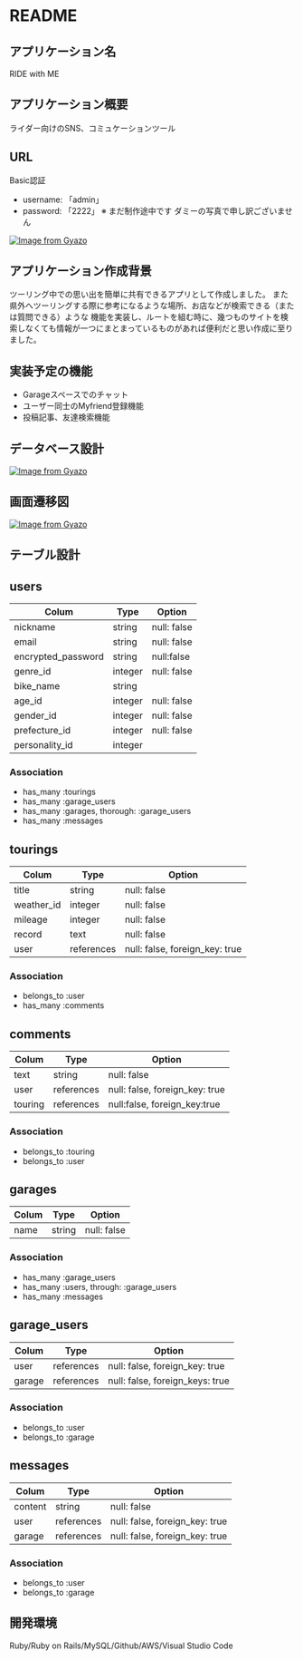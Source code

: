 # README

## アプリケーション名
RIDE with ME

## アプリケーション概要
ライダー向けのSNS、コミュケーションツール

## URL

Basic認証
* username: 「admin」
* password: 「2222」
※ まだ制作途中です
ダミーの写真で申し訳ございません

[![Image from Gyazo](https://i.gyazo.com/b564715e726cd11316143cc50a7b304d.gif)](https://gyazo.com/b564715e726cd11316143cc50a7b304d)

## アプリケーション作成背景
ツーリング中での思い出を簡単に共有できるアプリとして作成しました。
また県外へツーリングする際に参考になるような場所、お店などが検索できる（または質問できる）ような
機能を実装し、ルートを組む時に、幾つものサイトを検索しなくても情報が一つにまとまっているものがあれば便利だと思い作成に至りました。

## 実装予定の機能
* Garageスペースでのチャット
* ユーザー同士のMyfriend登録機能
* 投稿記事、友達検索機能

## データベース設計
[![Image from Gyazo](https://i.gyazo.com/6f14ea40c6e0d1893f974b080d659c12.jpg)](https://gyazo.com/6f14ea40c6e0d1893f974b080d659c12)

## 画面遷移図
[![Image from Gyazo](https://i.gyazo.com/5062ec19b35afb091bb378b042cb57a1.png)](https://gyazo.com/5062ec19b35afb091bb378b042cb57a1)

## テーブル設計

## users

|  Colum  |  Type  |  Option  |
| ------- | ------ | ---------|
| nickname | string | null: false |
| email | string | null: false
| encrypted_password | string | null:false |
| genre_id | integer | null: false |
| bike_name | string |  |
| age_id | integer | null: false |
| gender_id | integer | null: false |
| prefecture_id |integer | null: false |
| personality_id | integer |  |

### Association 
* has_many :tourings
* has_many :garage_users
* has_many :garages, thorough: :garage_users
* has_many :messages



## tourings

|  Colum  |  Type  |  Option  |
| ------- | ------- | --------|
| title   | string  | null: false |
| weather_id | integer | null: false |
| mileage  | integer | null: false |
| record  | text  |  null: false |
| user | references | null: false, foreign_key: true |

### Association
* belongs_to :user
* has_many :comments



## comments

| Colum | Type | Option |
| ----- | ------ | ----- |
| text  | string | null: false |
| user  | references | null: false, foreign_key: true |
| touring | references | null:false, foreign_key:true |
### Association
* belongs_to :touring
* belongs_to :user



## garages

|  Colum  |  Type  | Option  |
| -------| -------| ---------|
| name  | string | null: false|

### Association
* has_many :garage_users
* has_many :users, through: :garage_users
* has_many :messages



## garage_users

|  Colum  | Type  | Option  |
| -------- | ------ | ------- |
| user | references | null: false, foreign_key: true
| garage | references | null: false, foreign_keys: true |

### Association
* belongs_to :user
* belongs_to :garage



## messages

| Colum | Type  | Option |
| ----- | ------ | ------- |
| content | string | null: false |
| user | references | null: false, foreign_key: true |
| garage | references | null: false, foreign_key: true |

### Association
* belongs_to :user
* belongs_to :garage

## 開発環境
Ruby/Ruby on Rails/MySQL/Github/AWS/Visual Studio Code
